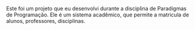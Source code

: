 Este foi um projeto que eu desenvolvi durante a disciplina de Paradigmas de Programação. 
Ele é um sistema acadêmico, que permite a matricula de alunos, professores, disciplinas.
